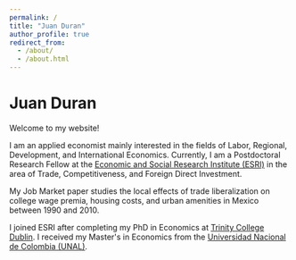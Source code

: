 ```yaml
---
permalink: /
title: "Juan Duran"
author_profile: true
redirect_from: 
  - /about/
  - /about.html
---
```


Juan Duran
======

Welcome to my website!

I am an applied economist mainly interested in the fields of Labor, Regional, Development, and International Economics. Currently, I am a Postdoctoral Research Fellow at the [Economic and Social Research Institute (ESRI)](https://www.esri.ie/) in the area of Trade, Competitiveness, and Foreign Direct Investment.

My Job Market paper studies the local effects of trade liberalization on college wage premia, housing costs, and urban amenities in Mexico between 1990 and 2010.

I joined ESRI after completing my PhD in Economics at [Trinity College Dublin](https://www.tcd.ie/Economics/). I received my Master's in Economics from the [Universidad Nacional de Colombia (UNAL)](https://fce.unal.edu.co/facultad/). 


